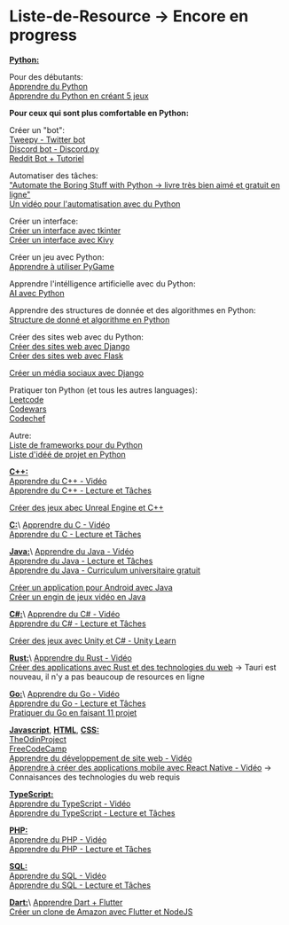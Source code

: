 # Liste-de-Resource -> Encore en progress

[**Python:**](https://en.wikipedia.org/wiki/Python_(programming_language))

Pour des débutants:\
[Apprendre du Python](https://www.youtube.com/watch?v=eWRfhZUzrAc)\
[Apprendre du Python en créant 5 jeux](https://www.youtube.com/watch?v=XGf2GcyHPhc)

**Pour ceux qui sont plus comfortable en Python:** 

Créer un "bot":\
[Tweepy - Twitter bot](https://www.youtube.com/watch?v=XGf2GcyHPhc)\
[Discord bot - Discord.py](https://discordpy.readthedocs.io/en/stable/#)\
[Reddit Bot + Tutoriel](https://www.jcchouinard.com/reddit-api/)

Automatiser des tâches:\
["Automate the Boring Stuff with Python -> livre très bien aimé et gratuit en ligne"](https://automatetheboringstuff.com/)\
[Un vidéo pour l'automatisation avec du Python](https://www.youtube.com/watch?v=s8XjEuplx_U)

Créer un interface:\
[Créer un interface avec tkinter](https://www.youtube.com/watch?v=YXPyB4XeYLA)\
[Créer un interface avec Kivy](https://www.youtube.com/watch?v=l8Imtec4ReQ)

Créer un jeu avec Python:\
[Apprendre à utiliser PyGame](https://www.youtube.com/watch?v=FfWpgLFMI7w)

Apprendre l'intélligence artificielle avec du Python:\
[AI avec Python](https://www.youtube.com/watch?v=XIrOM9oP3pA)

Apprendre des structures de donnée et des algorithmes en Python:\
[Structure de donné et algorithme en Python](https://www.youtube.com/watch?v=pkYVOmU3MgA)

Créer des sites web avec du Python:\
[Créer des sites web avec Django](https://www.youtube.com/watch?v=o0XbHvKxw7Y)\
[Créer des sites web avec Flask](https://www.youtube.com/watch?v=Qr4QMBUPxWo)

[Créer un média sociaux avec Django](https://www.youtube.com/watch?v=xSUm6iMtREA)

Pratiquer ton Python (et tous les autres languages):\
[Leetcode](https://leetcode.com/)\
[Codewars](https://www.codewars.com/)\
[Codechef](https://www.codechef.com/)

Autre:\
[Liste de frameworks pour du Python](https://www.javatpoint.com/python-frameworks)\
[Liste d'idéé de projet en Python](https://www.dataquest.io/blog/python-projects-for-beginners/)


[**C++:**](https://en.wikipedia.org/wiki/C%2B%2B)\
[Apprendre du C++ - Vidéo](https://www.youtube.com/watch?v=8jLOx1hD3_o)\
[Apprendre du C++ - Lecture et Tâches](https://www.codecademy.com/catalog/language/c-plus-plus)

[Créer des jeux abec Unreal Engine et C++](https://www.unrealengine.com/en-US/training)

[**C:**](https://simple.wikipedia.org/wiki/C_(programming_language))\
[Apprendre du C - Vidéo](https://www.youtube.com/watch?v=j-_s8f5K30I)\
[Apprendre du C - Lecture et Tâches](https://www.codecademy.com/catalog/language/c)

[**Java:**](https://en.wikipedia.org/wiki/Java_(programming_language))\
[Apprendre du Java - Vidéo](https://www.youtube.com/watch?v=A74TOX803D0)\
[Apprendre du Java - Lecture et Tâches](https://www.youtube.com/watch?v=A74TOX803D0)\
[Apprendre du Java - Curriculum universitaire gratuit](https://java-programming.mooc.fi/)

[Créer un application pour Android avec Java](https://www.youtube.com/watch?v=fis26HvvDII)\
[Créer un engin de jeux vidéo en Java](https://www.youtube.com/watch?v=025QFeZfeyM)

[**C#:**](https://en.wikipedia.org/wiki/C_Sharp_(programming_language))\
[Apprendre du C# - Vidéo](https://www.youtube.com/watch?v=GhQdlIFylQ8)\
[Apprendre du C# - Lecture et Tâches](https://www.codecademy.com/learn/learn-c-sharp)

[Créer des jeux avec Unity et C# - Unity Learn](https://learn.unity.com/?_gl=1*h530y3*_gcl_aw*R0NMLjE2MzY3MTY5ODMuQ2p3S0NBaUF2cmlNQmhBdUVpd0E4Q3M1bGFJenM2UXZhV2RxendXU3cwSUlFN3ZYLXBrLTgySU50QWRTTk5acEl4dThCUGZPMnBFeTFSb0M5ZDhRQXZEX0J3RQ..*_gcl_dc*R0NMLjE2MzY3MTY5ODMuQ2p3S0NBaUF2cmlNQmhBdUVpd0E4Q3M1bGFJenM2UXZhV2RxendXU3cwSUlFN3ZYLXBrLTgySU50QWRTTk5acEl4dThCUGZPMnBFeTFSb0M5ZDhRQXZEX0J3RQ..&_ga=2.182193959.1225568882.1643885899-337911776.1601136010)

[**Rust:**](https://en.wikipedia.org/wiki/Rust_(programming_language))\
[Apprendre du Rust - Vidéo](https://www.youtube.com/watch?v=zF34dRivLOw)\
[Créer des applications avec Rust et des technologies du web](https://tauri.app/) -> Tauri est nouveau, il n'y a pas beaucoup de resources en ligne

[**Go:**](https://en.wikipedia.org/wiki/Go_(programming_language))\
[Apprendre du Go - Vidéo](https://www.youtube.com/watch?v=YS4e4q9oBaU)\
[Apprendre du Go - Lecture et Tâches](https://www.codecademy.com/catalog/language/go)\
[Pratiquer du Go en faisant 11 projet](https://www.youtube.com/watch?v=jFfo23yIWac)

[**Javascript**](https://en.wikipedia.org/wiki/JavaScript), [**HTML**](https://en.wikipedia.org/wiki/HTML), [**CSS:**](https://en.wikipedia.org/wiki/CSS)\
[TheOdinProject](https://www.theodinproject.com/)\
[FreeCodeCamp](https://www.freecodecamp.org/)\
[Apprendre du développement de site web - Vidéo](https://www.youtube.com/watch?v=zJSY8tbf_ys)\
[Apprendre à créer des applications mobile avec React Native - Vidéo](https://www.youtube.com/watch?v=ANdSdIlgsEw) -> Connaisances des technologies du web requis

[**TypeScript:**](https://en.wikipedia.org/wiki/TypeScript)\
[Apprendre du TypeScript - Vidéo](https://www.youtube.com/watch?v=gp5H0Vw39yw)\
[Apprendre du TypeScript - Lecture et Tâches](https://www.codecademy.com/learn/learn-typescript)

[**PHP:**](https://en.wikipedia.org/wiki/PHP)\
[Apprendre du PHP - Vidéo](https://www.youtube.com/watch?v=OK_JCtrrv-c)\
[Apprendre du PHP - Lecture et Tâches](https://www.codecademy.com/catalog/language/php)

[**SQL:**](https://en.wikipedia.org/wiki/SQL)\
[Apprendre du SQL - Vidéo](https://www.youtube.com/watch?v=HXV3zeQKqGY)\
[Apprendre du SQL - Lecture et Tâches](https://www.codecademy.com/learn/learn-sql)

[**Dart:**](https://en.wikipedia.org/wiki/Dart_(programming_language))\
[Apprendre Dart + Flutter](https://www.youtube.com/watch?v=VPvVD8t02U8)\
[Créer un clone de Amazon avec Flutter et NodeJS](https://www.youtube.com/watch?v=ylJz7N-dv1E)
